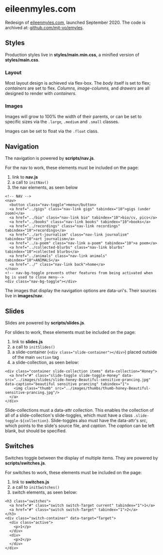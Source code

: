 # eileenmyles.com
Redesign of [eileenmyles.com](https://eileenmyles.com), launched September 2020. The code is archived at: [github.com/mjt-vo/emyles](https://github.com/mjt-vo/emyles).

## Styles

Production styles live in **styles/main.min.css**, a minified version of **styles/main.css**.

### Layout

Most layout design is achieved via flex-box. The *body* itself is set to flex; *containers* are set to flex. *Columns, image-columns,* and *drawers* are all designed to render with *containers.*

### Images

Images will grow to 100% the width of their parents, or can be set to specific sizes via the `.large`, `.medium` and `.small` classes.

Images can be set to float via the `.float` class.

## Navigation

The navigation is powered by **scripts/nav.js**.

For the nav to work, these elements must be included on the page:

1. link to **nav.js**
2. a call to `initNav()`
3. the nav elements, as seen below

```
<!-- NAV -->
<nav>
  <button class="nav-toggle">menu</button>
  <a href="../gigs" class="nav-link gigs" tabindex="10">gigs (under zoom)</a>
  <a href="../bio" class="nav-link bio" tabindex="10">bio/cv, pics</a>
  <a href="../books" class="nav-link books" tabindex="10">books</a>
  <a href="../recordings" class="nav-link recordings" tabindex="10">recordings</a>
  <a href="../art-journalism" class="nav-link journalism" tabindex="10">art journalism</a>
  <a href="../a-poem" class="nav-link a-poem" tabindex="10">a poem</a>
  <a href="../collected-blurbs" class="nav-link blurbs" tabindex="10">collected blurbs</a>
  <a href="../animals" class="nav-link animals" tabindex="10">ANIMALS</a>
  <a href="../" class="nav-link back">home</a>
</nav>
<!-- nav-bg-toggle prevents other features from being activated when bg is used to close menu-->
<div class="nav-bg-toggle"></div>
```

The images that display the navigation options are data-uri's. Their sources live in **images/nav**.

## Slides

Slides are powered by **scripts/slides.js**.

For slides to work, these elements must be included on the page:

1. link to **slides.js**
2. a call to `initSlides()`
3. a slide-container (`<div class="slide-container"></div>`) placed outside of the main `section` tag
4. a slide-collection, as seen below:

```
<div class="container slide-collection items" data-collection="Honey">
  <a href="#" class="slide-toggle slide-toggle-Honey" data-src="../images/slides/slide-honey-Beautiful-sensitive-prancing.jpg" data-caption="beautiful sensitive prancing" tabindex="1">
    <img class="thumb" src="../images/thumbs/thumb-honey-Beautiful-sensitive-prancing.jpg"/>
  </a>
</div>
```

Slide-collections must a data-attr *collection*. This enables the collection of all of a slide-collection's slide-toggles, which must have a class `.slide-toggle-${collection}`. Slide-toggles also must have the data-attr's *src*, which points to the slide's source file, and *caption*. The *caption* can be left blank, but should be specified.

## Switches

Switches toggle between the display of multiple items. They are powered by **scripts/switches.js**.

For switches to work, these elements must be included on the page:

1. link to **switches.js**
2. a call to `initSwitches()`
3. switch elements, as seen below:

```
<h3 class="switches">
  <a href="#" class="switch switch-Target current" tabindex="1">1</a>
  <a href="#" class="switch switch-Target" tabindex="1">2</a>
</h3>
<div class="switch-container" data-target="Target">
  <div class="active">
    <p>1</p>
  </div>
  <div>
    <p>2</p>
  </div>
</div>
```

